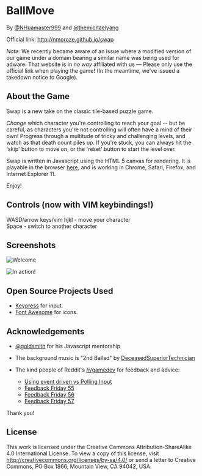 BallMove
=================


By [@NHuamaster999](https://github.com/NHuamasterSPB999) and [@themichaelyang](https://github.com/themichaelyang)

Official link: http://nmoroze.github.io/swap

*Note:* We recently became aware of an issue where a modified version of our game under a domain bearing a similar name was being used for adware. That website is in *no way* affiliated with us — Please only use the official link when playing the game! (In the meantime, we've issued a takedown notice to Google).

About the Game
-----------------
Swap is a new take on the classic tile-based puzzle game.

*Change* which character you're controlling to reach your goal -- but be careful, as characters you're not controlling will often have a mind of their own! Progress through a multitude of tricky and challenging levels, and watch as that death count piles up. If you're stuck, you can always hit the 'skip' button to move on, or the 'reset' button to start the level over.

Swap is written in Javascript using the HTML 5 canvas for rendering. It is playable in the browser [here](http://nmoroze.github.io/swap), and is working in Chrome, Safari, Firefox, and Internet Explorer 11. 

Enjoy!

Controls (now with VIM keybindings!)
-----------------
WASD/arrow keys/vim hjkl - move your character  
Space - switch to another character

Screenshots
-----------------
![Welcome](http://i.imgur.com/AJJg9Me.png?1)

![In action!](http://i.imgur.com/b7ka27o.png?1)

Open Source Projects Used
-------------------------
* [Keypress](http://dmauro.github.io/Keypress/) for input. 
* [Font Awesome](http://fontawesome.io/) for icons.

Acknowledgements
-----------------
* [@goldsmith](https://github.com/goldsmith) for his Javascript mentorship

* The background music is "2nd Ballad" by [DeceasedSuperiorTechnician](http://www.nosoapradio.us/)

* The kind people of Reddit's [/r/gamedev](http://www.reddit.com/r/gamedev) for feedback and advice:
  * [Using event driven vs Polling Input](http://www.reddit.com/r/gamedev/comments/1qee41/using_event_driven_vs_polling_input/)
  * [Feedback Friday 55](http://www.reddit.com/r/gamedev/comments/1qnozf/feedback_friday_55/cdep5ni)
  * [Feedback Friday 56](http://www.reddit.com/r/gamedev/comments/1r71ps/feedback_friday_56/cdk8kjo)
  * [Feedback Friday 57](http://www.reddit.com/r/gamedev/comments/1rp8au/feedback_friday_57/cdpkcg3)

Thank you!

License
--------
This work is licensed under the Creative Commons Attribution-ShareAlike 4.0 International License. To view a copy of this license, visit http://creativecommons.org/licenses/by-sa/4.0/ or send a letter to Creative Commons, PO Box 1866, Mountain View, CA 94042, USA.
